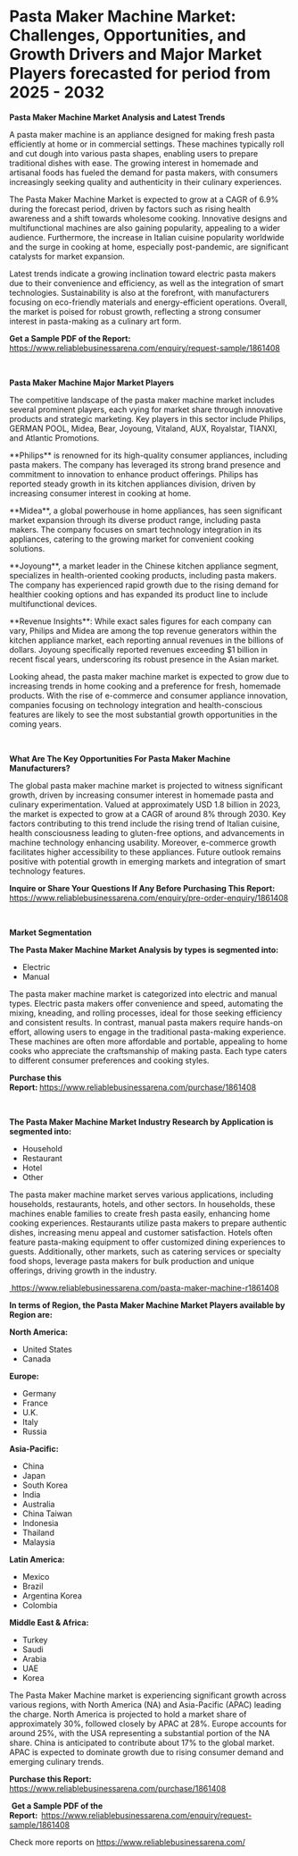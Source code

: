 <p><h1>Pasta Maker Machine Market: Challenges, Opportunities, and Growth Drivers and Major Market Players forecasted for period from 2025 - 2032</h1></p><p><strong>Pasta Maker Machine Market Analysis and Latest Trends</strong></p>
<p><p>A pasta maker machine is an appliance designed for making fresh pasta efficiently at home or in commercial settings. These machines typically roll and cut dough into various pasta shapes, enabling users to prepare traditional dishes with ease. The growing interest in homemade and artisanal foods has fueled the demand for pasta makers, with consumers increasingly seeking quality and authenticity in their culinary experiences.</p><p>The Pasta Maker Machine Market is expected to grow at a CAGR of 6.9% during the forecast period, driven by factors such as rising health awareness and a shift towards wholesome cooking. Innovative designs and multifunctional machines are also gaining popularity, appealing to a wider audience. Furthermore, the increase in Italian cuisine popularity worldwide and the surge in cooking at home, especially post-pandemic, are significant catalysts for market expansion.</p><p>Latest trends indicate a growing inclination toward electric pasta makers due to their convenience and efficiency, as well as the integration of smart technologies. Sustainability is also at the forefront, with manufacturers focusing on eco-friendly materials and energy-efficient operations. Overall, the market is poised for robust growth, reflecting a strong consumer interest in pasta-making as a culinary art form.</p></p>
<p><strong>Get a Sample PDF of the Report:&nbsp;</strong> <a href="https://www.reliablebusinessarena.com/enquiry/request-sample/1861408?utm_campaign=3015&utm_medium=2&utm_source=Github&utm_content=ia&utm_term=11042025&utm_id=pasta-maker-machine">https://www.reliablebusinessarena.com/enquiry/request-sample/1861408</a></p>
<p>&nbsp;</p>
<p><strong>Pasta Maker Machine Major Market Players</strong></p>
<p><p>The competitive landscape of the pasta maker machine market includes several prominent players, each vying for market share through innovative products and strategic marketing. Key players in this sector include Philips, GERMAN POOL, Midea, Bear, Joyoung, Vitaland, AUX, Royalstar, TIANXI, and Atlantic Promotions.</p><p>**Philips** is renowned for its high-quality consumer appliances, including pasta makers. The company has leveraged its strong brand presence and commitment to innovation to enhance product offerings. Philips has reported steady growth in its kitchen appliances division, driven by increasing consumer interest in cooking at home.</p><p>**Midea**, a global powerhouse in home appliances, has seen significant market expansion through its diverse product range, including pasta makers. The company focuses on smart technology integration in its appliances, catering to the growing market for convenient cooking solutions.</p><p>**Joyoung**, a market leader in the Chinese kitchen appliance segment, specializes in health-oriented cooking products, including pasta makers. The company has experienced rapid growth due to the rising demand for healthier cooking options and has expanded its product line to include multifunctional devices.</p><p>**Revenue Insights**: While exact sales figures for each company can vary, Philips and Midea are among the top revenue generators within the kitchen appliance market, each reporting annual revenues in the billions of dollars. Joyoung specifically reported revenues exceeding $1 billion in recent fiscal years, underscoring its robust presence in the Asian market.</p><p>Looking ahead, the pasta maker machine market is expected to grow due to increasing trends in home cooking and a preference for fresh, homemade products. With the rise of e-commerce and consumer appliance innovation, companies focusing on technology integration and health-conscious features are likely to see the most substantial growth opportunities in the coming years.</p></p>
<p>&nbsp;</p>
<p><strong>What Are The Key Opportunities For Pasta Maker Machine Manufacturers?</strong></p>
<p><p>The global pasta maker machine market is projected to witness significant growth, driven by increasing consumer interest in homemade pasta and culinary experimentation. Valued at approximately USD 1.8 billion in 2023, the market is expected to grow at a CAGR of around 8% through 2030. Key factors contributing to this trend include the rising trend of Italian cuisine, health consciousness leading to gluten-free options, and advancements in machine technology enhancing usability. Moreover, e-commerce growth facilitates higher accessibility to these appliances. Future outlook remains positive with potential growth in emerging markets and integration of smart technology features.</p></p>
<p><strong>Inquire or Share Your Questions If Any Before Purchasing This Report:</strong> <a href="https://www.reliablebusinessarena.com/enquiry/pre-order-enquiry/1861408?utm_campaign=3015&utm_medium=2&utm_source=Github&utm_content=ia&utm_term=11042025&utm_id=pasta-maker-machine">https://www.reliablebusinessarena.com/enquiry/pre-order-enquiry/1861408</a></p>
<p>&nbsp;</p>
<p><strong>Market Segmentation</strong></p>
<p><strong>The Pasta Maker Machine Market Analysis by types is segmented into:</strong></p>
<p><ul><li>Electric</li><li>Manual</li></ul></p>
<p><p>The pasta maker machine market is categorized into electric and manual types. Electric pasta makers offer convenience and speed, automating the mixing, kneading, and rolling processes, ideal for those seeking efficiency and consistent results. In contrast, manual pasta makers require hands-on effort, allowing users to engage in the traditional pasta-making experience. These machines are often more affordable and portable, appealing to home cooks who appreciate the craftsmanship of making pasta. Each type caters to different consumer preferences and cooking styles.</p></p>
<p><strong>Purchase this Report:&nbsp;</strong><a href="https://www.reliablebusinessarena.com/purchase/1861408?utm_campaign=3015&utm_medium=2&utm_source=Github&utm_content=ia&utm_term=11042025&utm_id=pasta-maker-machine">https://www.reliablebusinessarena.com/purchase/1861408</a></p>
<p>&nbsp;</p>
<p><strong>The Pasta Maker Machine Market Industry Research by Application is segmented into:</strong></p>
<p><ul><li>Household</li><li>Restaurant</li><li>Hotel</li><li>Other</li></ul></p>
<p><p>The pasta maker machine market serves various applications, including households, restaurants, hotels, and other sectors. In households, these machines enable families to create fresh pasta easily, enhancing home cooking experiences. Restaurants utilize pasta makers to prepare authentic dishes, increasing menu appeal and customer satisfaction. Hotels often feature pasta-making equipment to offer customized dining experiences to guests. Additionally, other markets, such as catering services or specialty food shops, leverage pasta makers for bulk production and unique offerings, driving growth in the industry.</p></p>
<p><a href="https://www.reliablebusinessarena.com/pasta-maker-machine-r1861408?utm_campaign=3015&utm_medium=2&utm_source=Github&utm_content=ia&utm_term=11042025&utm_id=pasta-maker-machine">&nbsp;https://www.reliablebusinessarena.com/pasta-maker-machine-r1861408</a></p>
<p><strong>In terms of Region, the Pasta Maker Machine Market Players available by Region are:</strong></p>
<p>
    <p> <strong> North America: </strong>
        <ul>
            <li>United States</li>
            <li>Canada</li>
        </ul>
        </p> 
    <p> <strong> Europe: </strong>
        <ul>
            <li>Germany</li>
            <li>France</li>
            <li>U.K.</li>
            <li>Italy</li>
            <li>Russia</li>
        </ul>
        </p> 
    <p> <strong> Asia-Pacific: </strong>
        <ul>
            <li>China</li>
            <li>Japan</li>
            <li>South Korea</li>
            <li>India</li>
            <li>Australia</li>
            <li>China Taiwan</li>
            <li>Indonesia</li>
            <li>Thailand</li>
            <li>Malaysia</li>
        </ul>
        </p> 
    <p> <strong> Latin America: </strong>
        <ul>
            <li>Mexico</li>
            <li>Brazil</li>
            <li>Argentina Korea</li>
            <li>Colombia</li>
        </ul>
        </p> 
    <p> <strong> Middle East & Africa: </strong>
        <ul>
            <li>Turkey</li>
            <li>Saudi</li>
            <li>Arabia</li>
            <li>UAE</li>
            <li>Korea</li>
        </ul>
    </p>
    </p>
<p><p>The Pasta Maker Machine market is experiencing significant growth across various regions, with North America (NA) and Asia-Pacific (APAC) leading the charge. North America is projected to hold a market share of approximately 30%, followed closely by APAC at 28%. Europe accounts for around 25%, with the USA representing a substantial portion of the NA share. China is anticipated to contribute about 17% to the global market. APAC is expected to dominate growth due to rising consumer demand and emerging culinary trends.</p></p>
<p><strong>Purchase this Report: </strong><a href="https://www.reliablebusinessarena.com/purchase/1861408?utm_campaign=3015&utm_medium=2&utm_source=Github&utm_content=ia&utm_term=11042025&utm_id=pasta-maker-machine">https://www.reliablebusinessarena.com/purchase/1861408</a></p>
<p>&nbsp;<strong>Get a Sample PDF of the Report:&nbsp;&nbsp;</strong><a href="https://www.reliablebusinessarena.com/enquiry/request-sample/1861408?utm_campaign=3015&utm_medium=2&utm_source=Github&utm_content=ia&utm_term=11042025&utm_id=pasta-maker-machine">https://www.reliablebusinessarena.com/enquiry/request-sample/1861408</a></p>
<p><strong></strong></p>
<p>Check more reports on <a href="https://www.reliablebusinessarena.com/?utm_campaign=3015&utm_medium=2&utm_source=Github&utm_content=ia&utm_term=11042025&utm_id=pasta-maker-machine">https://www.reliablebusinessarena.com/</a></p>